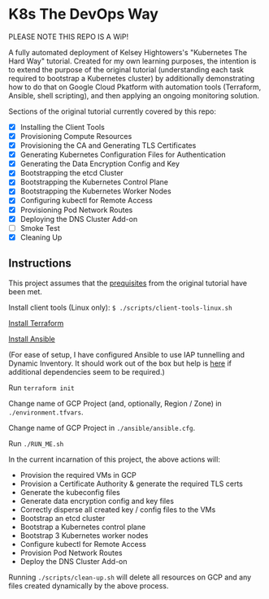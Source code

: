 # K8s The DevOps Way

PLEASE NOTE THIS REPO IS A WiP!

A fully automated deployment of Kelsey Hightowers's "Kubernetes The Hard Way" tutorial. Created for my own learning purposes, the intention is to extend the purpose of the original tutorial (understanding each task required to bootstrap a Kubernetes cluster) by additionally demonstrating how to do that on Google Cloud Pkatform with automation tools (Terraform, Ansible, shell scripting), and then applying an ongoing monitoring solution.

Sections of the original tutorial currently covered by this repo:

- [x] Installing the Client Tools
- [x] Provisioning Compute Resources
- [x] Provisioning the CA and Generating TLS Certificates
- [x] Generating Kubernetes Configuration Files for Authentication
- [x] Generating the Data Encryption Config and Key
- [x] Bootstrapping the etcd Cluster
- [x] Bootstrapping the Kubernetes Control Plane
- [x] Bootstrapping the Kubernetes Worker Nodes
- [x] Configuring kubectl for Remote Access
- [x] Provisioning Pod Network Routes
- [x] Deploying the DNS Cluster Add-on
- [ ] Smoke Test
- [x] Cleaning Up

## Instructions

This project assumes that the [prequisites](https://github.com/kelseyhightower/kubernetes-the-hard-way/blob/master/docs/01-prerequisites.md) from the original tutorial have been met.

Install client tools (Linux only): `$ ./scripts/client-tools-linux.sh`

[Install Terraform](https://developer.hashicorp.com/terraform/tutorials/aws-get-started/install-cli)

[Install Ansible](https://docs.ansible.com/ansible/latest/installation_guide/intro_installation.html)

(For ease of setup, I have configured Ansible to use IAP tunnelling and Dynamic Inventory. It should work out of the box but help is [here](https://docs.ansible.com/ansible/latest/collections/google/cloud/gcp_compute_inventory.html) if additional dependencies seem to be required.)

Run `terraform init`

Change name of GCP Project (and, optionally, Region / Zone) in `./environment.tfvars`.

Change name of GCP Project in `./ansible/ansible.cfg`.

Run `./RUN_ME.sh`

In the current incarnation of this project, the above actions will:

- Provision the required VMs in GCP
- Provision a Certificate Authority & generate the required TLS certs
- Generate the kubeconfig files
- Generate data encryption config and key files
- Correctly disperse all created key / config files to the VMs
- Bootstrap an etcd cluster
- Bootstrap a Kubernetes control plane
- Bootstrap 3 Kubernetes worker nodes
- Configure kubectl for Remote Access
- Provision Pod Network Routes
- Deploy the DNS Cluster Add-on

Running `./scripts/clean-up.sh` will delete all resources on GCP and any files created dynamically by the above process.